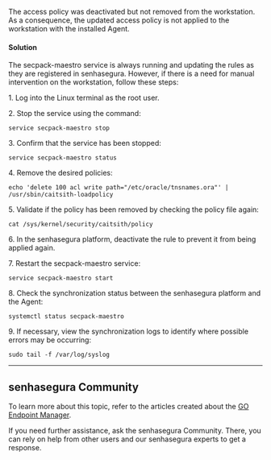 The access policy was deactivated but not removed from the workstation. As a consequence, the updated access policy is not applied to the workstation with the installed Agent.

#### Solution

The secpack\-maestro service is always running and updating the rules as they are registered in senhasegura. However, if there is a need for manual intervention on the workstation, follow these steps:

1\. Log into the Linux terminal as the root user.

2\. Stop the service using the command:


```
service secpack-maestro stop 
```
3\. Confirm that the service has been stopped:


```
service secpack-maestro status 
```
4\. Remove the desired policies: 


```
echo 'delete 100 acl write path="/etc/oracle/tnsnames.ora"' | /usr/sbin/caitsith-loadpolicy 
```
5\. Validate if the policy has been removed by checking the policy file again:


```
cat /sys/kernel/security/caitsith/policy 
```
6\. In the senhasegura platform, deactivate the rule to prevent it from being applied again.

7\. Restart the secpack\-maestro service:


```
service secpack-maestro start 
```
8\. Check the synchronization status between the senhasegura platform and the Agent: 


```
systemctl status secpack-maestro
```
9\. If necessary, view the synchronization logs to identify where possible errors may be occurring:


```
sudo tail -f /var/log/syslog
```


---

## senhasegura Community

To learn more about this topic, refer to the articles created about the [GO Endpoint Manager](https://community.senhasegura.io/search?q=GO%20Endpoint%20Manager%20).

If you need further assistance, ask the senhasegura Community. There, you can rely on help from other users and our senhasegura experts to get a response.

